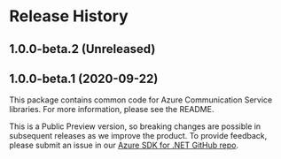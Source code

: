 # Release History

## 1.0.0-beta.2 (Unreleased)


## 1.0.0-beta.1 (2020-09-22)
This package contains common code for Azure Communication Service libraries. For more information, please see the README.

This is a Public Preview version, so breaking changes are possible in subsequent releases as we improve the product. To provide feedback, please submit an issue in our [Azure SDK for .NET GitHub repo](https://github.com/Azure/azure-sdk-for-net/issues).

<!-- LINKS -->
<!--
[ReadMe](https://github.com/Azure/azure-sdk-for-net/tree/master/sdk/communication/Azure.Communication.Common/README.md)
-->
